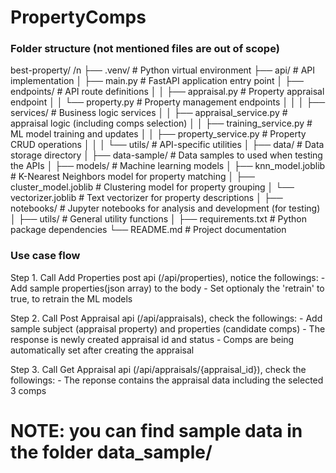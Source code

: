 # PropertyComps

### Folder structure (not mentioned files are out of scope)
best-property/ /n
├── .venv/                     # Python virtual environment
├── api/                       # API implementation
│   ├── main.py               # FastAPI application entry point
│   ├── endpoints/            # API route definitions
│   │   ├── appraisal.py     # Property appraisal endpoint
│   │   └── property.py      # Property management endpoints
│   │
│   ├── services/            # Business logic services
│   │   ├── appraisal_service.py      # appraisal logic (including comps selection)
│   │   ├── training_service.py       # ML model training and updates
│   │   ├── property_service.py       # Property CRUD operations
│   │
│   └── utils/               # API-specific utilities
│
├── data/                     # Data storage directory
│
├── data-sample/              # Data samples to used when testing the APIs
│
├── models/                   # Machine learning models
│   ├── knn_model.joblib     # K-Nearest Neighbors model for property matching
│   ├── cluster_model.joblib # Clustering model for property grouping
│   └── vectorizer.joblib    # Text vectorizer for property descriptions
│
├── notebooks/               # Jupyter notebooks for analysis and development (for testing)
│
├── utils/                   # General utility functions
│
├── requirements.txt            # Python package dependencies
└── README.md                  # Project documentation

### Use case flow
Step 1. Call Add Properties post api (/api/properties), notice the followings:
        - Add sample properties(json array) to the body
        - Set optionaly the 'retrain' to true, to retrain the ML models

Step 2. Call Post Appraisal api (/api/appraisals), check the followings:
        - Add sample subject (appraisal property) and properties (candidate comps)
        - The response is newly created appraisal id and status
        - Comps are being automatically set after creating the appraisal

Step 3. Call Get Appraisal api (/api/appraisals/{appraisal_id}), check the followings:
        - The reponse contains the appraisal data including the selected 3 comps

# NOTE: you can find sample data in the folder data_sample/ 

